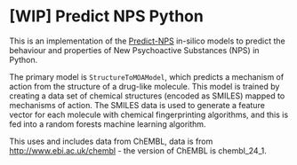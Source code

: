 # [WIP] Predict NPS Python
This is an implementation of the [Predict-NPS](https://www.predictnps.eu/) in-silico models to predict the behaviour and properties of New Psychoactive Substances (NPS) in Python.

The primary model is `StructureToMOAModel`, which predicts a mechanism of action from the structure of a drug-like molecule.
This model is trained by creating a data set of chemical structures (encoded as SMILES) mapped to mechanisms of action. 
The SMILES data is used to generate a feature vector for each molecule with chemical fingerprinting algorithms, and this is fed into a random forests machine learning algorithm.

This uses and includes data from ChEMBL, data is from http://www.ebi.ac.uk/chembl - the version of ChEMBL is
chembl_24_1.